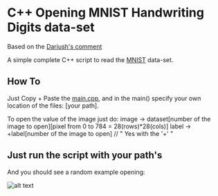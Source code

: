 C++ Opening MNIST Handwriting Digits data-set
======

Based on the [Dariush's comment](http://stackoverflow.com/questions/8286668/how-to-read-mnist-data-in-c)

A simple complete C++ script to read the [MNIST](http://yann.lecun.com/exdb/mnist/) data-set.

How To
------

Just Copy + Paste the [main.cpp](https://github.com/Cartucho/Cpp-Opening-MNIST-Handwriting-Digits-data-set/blob/master/main.cpp), and in the main() specify your own location of the files: [your path].

To open the value of the image just do:
 image -> dataset[number of the image to open][pixel from 0 to 784 = 28(rows)*28(cols)]
 label -> +label[number of the image to open]  // " Yes with the '+' "
 
Just run the script with your path's
------

And you should see a random example opening:

![alt text](https://github.com/Cartucho/Cpp-Opening-MNIST-Handwriting-Digits-data-set/blob/master/example.png)

